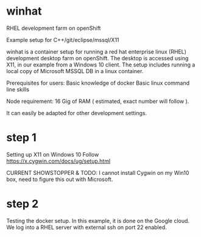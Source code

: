# winhat
RHEL development farm on openShift

Example setup for C++/git/eclipse/mssql/X11

winhat is a container setup for running a red hat enterprise linux (RHEL) development desktop farm on openShift.
The desktop is accessed using X11, in our example from a Windows 10 client.
The setup includes running a local copy of Microsoft MSSQL DB in a linux container.

Prerequisites for users:
Basic knowledge of docker
Basic linux command line skills

Node requirement:
16 Gig of RAM ( estimated, exact number will follow ).



It can easily be adapted for other development settings.

# step 1  
Setting up X11 on Windows 10
Follow https://x.cygwin.com/docs/ug/setup.html  

CURRENT SHOWSTOPPER & TODO:
I cannot install Cygwin on my Win10 box, need to figure this out with Microsoft.

# step 2
Testing the docker setup. In this example, it is done on the Google cloud.
We log into a RHEL server with external ssh on port 22 enabled.




